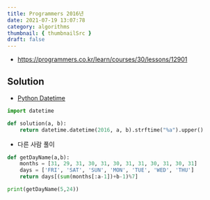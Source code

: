 ```yaml
---
title: Programmers 2016년
date: 2021-07-19 13:07:78
category: algorithms
thumbnail: { thumbnailSrc }
draft: false
---
```


- https://programmers.co.kr/learn/courses/30/lessons/12901

## Solution

- [Python Datetime](https://www.w3schools.com/python/python_datetime.asp)

```py
import datetime

def solution(a, b):
    return datetime.datetime(2016, a, b).strftime("%a").upper()
```

- 다른 사람 풀이

```py
def getDayName(a,b):
    months = [31, 29, 31, 30, 31, 30, 31, 31, 30, 31, 30, 31]
    days = ['FRI', 'SAT', 'SUN', 'MON', 'TUE', 'WED', 'THU']
    return days[(sum(months[:a-1])+b-1)%7]

print(getDayName(5,24))
```

